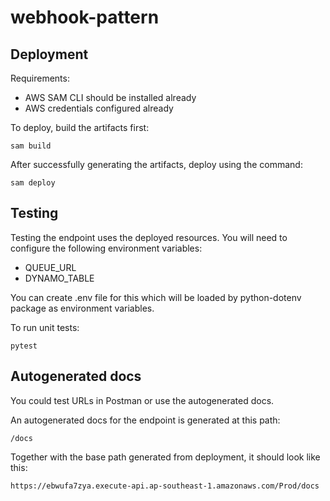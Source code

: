 # webhook-pattern

## Deployment 

Requirements:
* AWS SAM CLI should be installed already
* AWS credentials configured already


To deploy, build the artifacts first:

```
sam build
```

After successfully generating the artifacts, deploy using the command:
```
sam deploy
```

## Testing

Testing the endpoint uses the deployed resources. You will need to configure
the following environment variables:
* QUEUE_URL
* DYNAMO_TABLE

You can create .env file for this which will be loaded by python-dotenv package as
environment variables.

To run unit tests:

```
pytest
```


## Autogenerated docs

You could test URLs in Postman or use the autogenerated docs.

An autogenerated docs for the endpoint is generated at this path:
```
/docs
```

Together with the base path generated from deployment, it should look like this:

```
https://ebwufa7zya.execute-api.ap-southeast-1.amazonaws.com/Prod/docs
```
